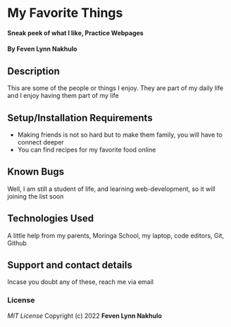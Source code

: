 # My Favorite Things
#### Sneak peek of what I like, Practice Webpages
#### By **Feven Lynn Nakhulo**
## Description
This are some of the people or things I enjoy. They are part of my daily life and I enjoy having them part of my life
## Setup/Installation Requirements
* Making friends is not so hard but to make them family, you will have to connect deeper
* You can find recipes for my favorite food online
## Known Bugs
Well, I am still a student of life, and learning web-development, so it will joining the list soon
## Technologies Used
A little help from my parents, Moringa School, my laptop, code editors, Git, Github
## Support and contact details
Incase you doubt any of these, reach me via email
### License
*MIT License*
Copyright (c) 2022 
**Feven Lynn Nakhulo**
